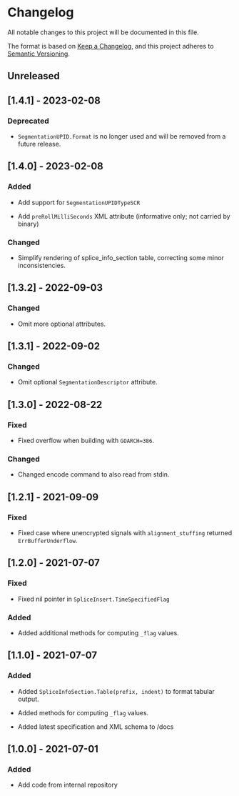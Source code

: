 # Changelog

All notable changes to this project will be documented in this file.

The format is based on [Keep a Changelog](https://keepachangelog.com/en/1.0.0/),
and this project adheres to [Semantic Versioning](https://semver.org/spec/v2.0.0.html).

## Unreleased

## [1.4.1] - 2023-02-08

### Deprecated

* `SegmentationUPID.Format` is no longer used and will be removed from a future release. 

## [1.4.0] - 2023-02-08

### Added

* Add support for `SegmentationUPIDTypeSCR`

* Add `preRollMilliSeconds` XML attribute (informative only; not carried by binary)

### Changed

* Simplify rendering of splice_info_section table, correcting some minor inconsistencies.

## [1.3.2] - 2022-09-03

### Changed

* Omit more optional attributes.


## [1.3.1] - 2022-09-02

### Changed

* Omit optional `SegmentationDescriptor` attribute.

## [1.3.0] - 2022-08-22

### Fixed

* Fixed overflow when building with `GOARCH=386`.

### Changed

* Changed encode command to also read from stdin.

## [1.2.1] - 2021-09-09

### Fixed

* Fixed case where unencrypted signals with `alignment_stuffing` returned `ErrBufferUnderflow`.

## [1.2.0] - 2021-07-07

### Fixed

* Fixed nil pointer in `SpliceInsert.TimeSpecifiedFlag`

### Added

* Added additional methods for computing `_flag` values.

## [1.1.0] - 2021-07-07

### Added

* Added `SpliceInfoSection.Table(prefix, indent)` to format tabular output.

* Added methods for computing `_flag` values. 

* Added latest specification and XML schema to /docs 

## [1.0.0] - 2021-07-01

### Added

* Add code from internal repository
